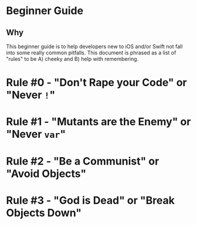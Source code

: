 # Beginner Guide

## Why
This beginner guide is to help developers new to iOS and/or Swift not fall into some really common pitfalls. This document is phrased as a list of "rules" to be A) cheeky and B) help with remembering.

# Rule #0 - "Don't Rape your Code" or "Never `!`"

# Rule #1 - "Mutants are the Enemy" or "Never `var`"

# Rule #2 - "Be a Communist" or "Avoid Objects"

# Rule #3 - "God is Dead" or "Break Objects Down"
